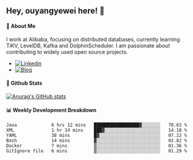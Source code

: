 ## Hey, ouyangyewei here! :wave:

#### :rocket: About Me
I work at Alibaba, focusing on distributed databases, currently learning TiKV, LevelDB, Kafka and DolphinScheduler. I am passionate about contributing to widely used open source projects.

- [![Linkedin](https://img.shields.io/badge/LinkedIn-ouyangyewei-blue)](https://www.linkedin.com/in/ouyangyewei/)
- [![Blog](https://img.shields.io/badge/Blog-yeweiouyang-orange)](https://blog.csdn.net/yeweiouyang)

#### :star2: Github Stats
[![Anurag's GitHub stats](https://github-readme-stats.vercel.app/api?username=ouyangyewei&show_icons=true&cache_seconds=3600&theme=tokyonight)](https://github.com/anuraghazra/github-readme-stats)

#### :bar_chart: Weekly Development Breakdown
<!--START_SECTION:waka-->

```text
Java             6 hrs 12 mins   █████████████████▓░░░░░░░   70.63 %
XML              1 hr 14 mins    ███▓░░░░░░░░░░░░░░░░░░░░░   14.18 %
YAML             38 mins         █▓░░░░░░░░░░░░░░░░░░░░░░░   07.22 %
Bash             14 mins         ▓░░░░░░░░░░░░░░░░░░░░░░░░   02.82 %
Docker           7 mins          ▒░░░░░░░░░░░░░░░░░░░░░░░░   01.36 %
GitIgnore file   6 mins          ▒░░░░░░░░░░░░░░░░░░░░░░░░   01.29 %
```

<!--END_SECTION:waka-->
